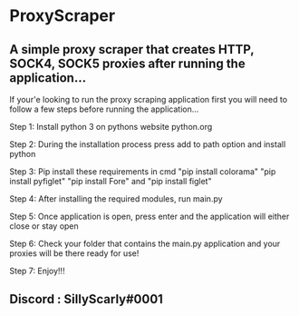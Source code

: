 # ProxyScraper
A simple proxy scraper that creates HTTP, SOCK4, SOCK5 proxies after running the application...
-----------------------------------------------------------------------------------------------------------------------------------
If your'e looking to run the proxy scraping application first you will need to follow a few steps before running the application...

Step 1: Install python 3 on pythons website python.org

Step 2: During the installation process press add to path option and install python

Step 3: Pip install these requirements in cmd "pip install colorama" "pip install pyfiglet" "pip install Fore" and
"pip install figlet"

Step 4: After installing the required modules, run main.py 

Step 5: Once application is open, press enter and the application will either close or stay open

Step 6: Check your folder that contains the main.py application and your proxies will be there ready for use!

Step 7: Enjoy!!!

Discord : SillyScarly#0001
---------------------------------------------------------------
